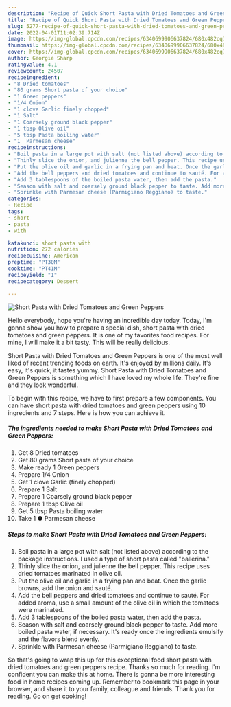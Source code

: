 ```yaml
---
description: "Recipe of Quick Short Pasta with Dried Tomatoes and Green Peppers"
title: "Recipe of Quick Short Pasta with Dried Tomatoes and Green Peppers"
slug: 5277-recipe-of-quick-short-pasta-with-dried-tomatoes-and-green-peppers
date: 2022-04-01T11:02:39.714Z
image: https://img-global.cpcdn.com/recipes/6340699906637824/680x482cq70/short-pasta-with-dried-tomatoes-and-green-peppers-recipe-main-photo.jpg
thumbnail: https://img-global.cpcdn.com/recipes/6340699906637824/680x482cq70/short-pasta-with-dried-tomatoes-and-green-peppers-recipe-main-photo.jpg
cover: https://img-global.cpcdn.com/recipes/6340699906637824/680x482cq70/short-pasta-with-dried-tomatoes-and-green-peppers-recipe-main-photo.jpg
author: Georgie Sharp
ratingvalue: 4.1
reviewcount: 24507
recipeingredient:
- "8 Dried tomatoes"
- "80 grams Short pasta of your choice"
- "1 Green peppers"
- "1/4 Onion"
- "1 clove Garlic finely chopped"
- "1 Salt"
- "1 Coarsely ground black pepper"
- "1 tbsp Olive oil"
- "5 tbsp Pasta boiling water"
- "1  Parmesan cheese"
recipeinstructions:
- "Boil pasta in a large pot with salt (not listed above) according to the package instructions. I used a type of short pasta called &#34;ballerina.&#34;"
- "Thinly slice the onion, and julienne the bell pepper. This recipe uses dried tomatoes marinated in olive oil."
- "Put the olive oil and garlic in a frying pan and beat. Once the garlic browns, add the onion and sauté."
- "Add the bell peppers and dried tomatoes and continue to sauté. For added aroma, use a small amount of the olive oil in which the tomatoes were marinated."
- "Add 3 tablespoons of the boiled pasta water, then add the pasta."
- "Season with salt and coarsely ground black pepper to taste. Add more boiled pasta water, if necessary. It&#39;s ready once the ingredients emulsify and the flavors blend evenly."
- "Sprinkle with Parmesan cheese (Parmigiano Reggiano) to taste."
categories:
- Recipe
tags:
- short
- pasta
- with

katakunci: short pasta with 
nutrition: 272 calories
recipecuisine: American
preptime: "PT30M"
cooktime: "PT41M"
recipeyield: "1"
recipecategory: Dessert

---
```



![Short Pasta with Dried Tomatoes and Green Peppers](https://img-global.cpcdn.com/recipes/6340699906637824/680x482cq70/short-pasta-with-dried-tomatoes-and-green-peppers-recipe-main-photo.jpg)

Hello everybody, hope you're having an incredible day today. Today, I'm gonna show you how to prepare a special dish, short pasta with dried tomatoes and green peppers. It is one of my favorites food recipes. For mine, I will make it a bit tasty. This will be really delicious.

Short Pasta with Dried Tomatoes and Green Peppers is one of the most well liked of recent trending foods on earth. It's enjoyed by millions daily. It's easy, it's quick, it tastes yummy. Short Pasta with Dried Tomatoes and Green Peppers is something which I have loved my whole life. They're fine and they look wonderful.




To begin with this recipe, we have to first prepare a few components. You can have short pasta with dried tomatoes and green peppers using 10 ingredients and 7 steps. Here is how you can achieve it.

<!--inarticleads1-->

##### The ingredients needed to make Short Pasta with Dried Tomatoes and Green Peppers:

1. Get 8 Dried tomatoes
1. Get 80 grams Short pasta of your choice
1. Make ready 1 Green peppers
1. Prepare 1/4 Onion
1. Get 1 clove Garlic (finely chopped)
1. Prepare 1 Salt
1. Prepare 1 Coarsely ground black pepper
1. Prepare 1 tbsp Olive oil
1. Get 5 tbsp Pasta boiling water
1. Take 1 ● Parmesan cheese




<!--inarticleads2-->

##### Steps to make Short Pasta with Dried Tomatoes and Green Peppers:

1. Boil pasta in a large pot with salt (not listed above) according to the package instructions. I used a type of short pasta called &#34;ballerina.&#34;
1. Thinly slice the onion, and julienne the bell pepper. This recipe uses dried tomatoes marinated in olive oil.
1. Put the olive oil and garlic in a frying pan and beat. Once the garlic browns, add the onion and sauté.
1. Add the bell peppers and dried tomatoes and continue to sauté. For added aroma, use a small amount of the olive oil in which the tomatoes were marinated.
1. Add 3 tablespoons of the boiled pasta water, then add the pasta.
1. Season with salt and coarsely ground black pepper to taste. Add more boiled pasta water, if necessary. It&#39;s ready once the ingredients emulsify and the flavors blend evenly.
1. Sprinkle with Parmesan cheese (Parmigiano Reggiano) to taste.




So that's going to wrap this up for this exceptional food short pasta with dried tomatoes and green peppers recipe. Thanks so much for reading. I'm confident you can make this at home. There is gonna be more interesting food in home recipes coming up. Remember to bookmark this page in your browser, and share it to your family, colleague and friends. Thank you for reading. Go on get cooking!
